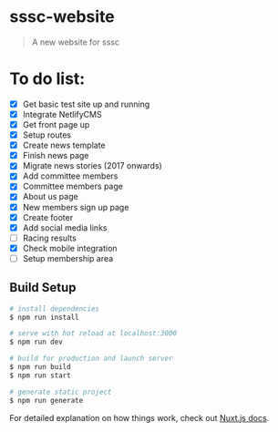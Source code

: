 # sssc-website

> A new website for sssc

# To do list:

- [x] Get basic test site up and running
- [x] Integrate NetlifyCMS
- [x] Get front page up
- [x] Setup routes
- [x] Create news template
- [x] Finish news page
- [x] Migrate news stories (2017 onwards)
- [x] Add committee members
- [x] Committee members page
- [x] About us page
- [x] New members sign up page
- [x] Create footer
- [x] Add social media links
- [ ] Racing results
- [x] Check mobile integration
- [ ] Setup membership area

## Build Setup

``` bash
# install dependencies
$ npm run install

# serve with hot reload at localhost:3000
$ npm run dev

# build for production and launch server
$ npm run build
$ npm run start

# generate static project
$ npm run generate
```

For detailed explanation on how things work, check out [Nuxt.js docs](https://nuxtjs.org).
